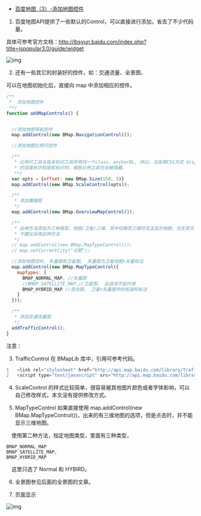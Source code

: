 - [百度地图（3）-添加地图控件](https://www.cnblogs.com/googlegis/p/14680714.html)

1. 百度地图API提供了一些默认的Control，可以直接进行添加，省去了不少代码量。

具体可参考官方文档：http://lbsyun.baidu.com/index.php?title=jspopular3.0/guide/widget

![img](https://img2020.cnblogs.com/blog/59231/202104/59231-20210420132746283-2115314966.png)

2. 还有一些其它的封装好的控件，如：交通流量、全景图、

可以在地图初始化后，直接向 map 中添加相应的控件。

```js
/**
 *  添加地图控件
 **/
function addMapControls() {


  //添加地图导航控件
  map.addControl(new BMap.NavigationControl());

  //添加地图比例尺控件

  /**
   * 比例尺工具与版本标识工具所用同一个class，anchorBL, 所以，当采用CSS方式 display:none 去掉左下角
   * 的百度标识和版权标识时，缩放比例工具也会被隐藏。
   **/
  var opts = {offset: new BMap.Size(150, 5)}
  map.addControl(new BMap.ScaleControl(opts));

  /**
   * 添加鹰眼图
   */
  map.addControl(new BMap.OverviewMapControl());

  /**
   * 此种方法添加为三种类型，地图/卫星/三维，其中切换至三维时无法显示地图，也无官方文档所说的切换城市
   * 不建议采用此种方法
   */
  // map.addControl(new BMap.MapTypeControl());
  // map.setCurrentCity("合肥");

  //添加地图控件, 矢量图和卫星图。 矢量图为卫星地图+矢量标注
  map.addControl(new BMap.MapTypeControl({
    mapTypes: [
      BMAP_NORMAL_MAP, //矢量图
      //BMAP_SATELLITE_MAP,//卫星图， 此选项不起作用
      BMAP_HYBRID_MAP //混合图， 卫星+矢量图中的街道和标注
    ]
  }));

  /**
   * 添加交通流量图
   */
  addTrafficControl();
}
```

注意：

3. TrafficControl 在 BMapLib 库中，引用可参考代码。

```js
1   <link rel="stylesheet" href="http://api.map.baidu.com/library/TrafficControl/1.4/src/TrafficControl_min.css"/>
2   <script type="text/javascript" src="http://api.map.baidu.com/library/TrafficControl/1.4/src/TrafficControl_min.js"></script>
```

4. ScaleControl 的样式比较简单，很容易被其他图片颜色或者字体影响，可以自己修改样式，本文没有提供修改方式。

5. MapTypeControl 如果直接使用 map.addControl(new BMap.MapTypeControl())，出来的有三维地图的选项，但是点击时，并不能显示三维地图。

　使用第二种方法，指定地图类型，里面有三种类型，

```
BMAP_NORMAL_MAP
BMAP_SATELLITE_MAP,
BMAP_HYBRID_MAP 
```

　这里只选了 Normal 和 HYBIRD。

6.  全景图参见后面的全景图的文章。

7. 页面显示

![img](https://img2020.cnblogs.com/blog/59231/202104/59231-20210420134212694-1769327679.png)

 